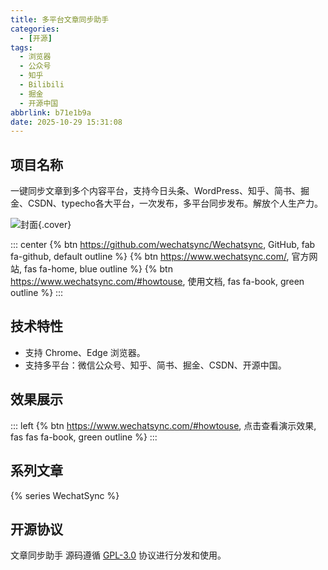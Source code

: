 ```yaml
---
title: 多平台文章同步助手
categories:
  - [开源]
tags:
  - 浏览器
  - 公众号
  - 知乎
  - Bilibili
  - 掘金
  - 开源中国
abbrlink: b71e1b9a
date: 2025-10-29 15:31:08
---
```


## 项目名称

一键同步文章到多个内容平台，支持今日头条、WordPress、知乎、简书、掘金、CSDN、typecho各大平台，一次发布，多平台同步发布。解放个人生产力。

![封面](/images/wechatsync.png){.cover}

::: center
{% btn https://github.com/wechatsync/Wechatsync, GitHub, fab fa-github, default outline %}
{% btn https://www.wechatsync.com/, 官方网站, fas fa-home, blue outline %}
{% btn https://www.wechatsync.com/#howtouse, 使用文档, fas fa-book, green outline %}
:::

## 技术特性

- 支持 Chrome、Edge 浏览器。
- 支持多平台：微信公众号、知乎、简书、掘金、CSDN、开源中国。

## 效果展示

::: left
{% btn https://www.wechatsync.com/#howtouse, 点击查看演示效果, fas fas fa-book, green outline %}
:::

## 系列文章

{% series WechatSync %}

## 开源协议

文章同步助手 源码遵循 [GPL-3.0](https://github.com/wechatsync/Wechatsync?tab=GPL-3.0-1-ov-file) 协议进行分发和使用。
